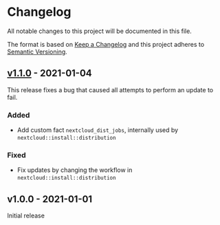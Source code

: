 # Changelog

All notable changes to this project will be documented in this file.

The format is based on [Keep a Changelog](http://keepachangelog.com/en/1.0.0/)
and this project adheres to [Semantic Versioning](http://semver.org/spec/v2.0.0.html).

## [v1.1.0] - 2021-01-04
This release fixes a bug that caused all attempts to perform an update to fail.

### Added
* Add custom fact `nextcloud_dist_jobs`, internally used by `nextcloud::install::distribution`

### Fixed
* Fix updates by changing the workflow in `nextcloud::install::distribution`

## v1.0.0 - 2021-01-01
Initial release

[Unreleased]: https://github.com/markt-de/puppet-nextcloud/compare/v1.0.0...HEAD
[v1.1.0]: https://github.com/markt-de/puppet-nextcloud/compare/v1.0.0...v1.1.0
